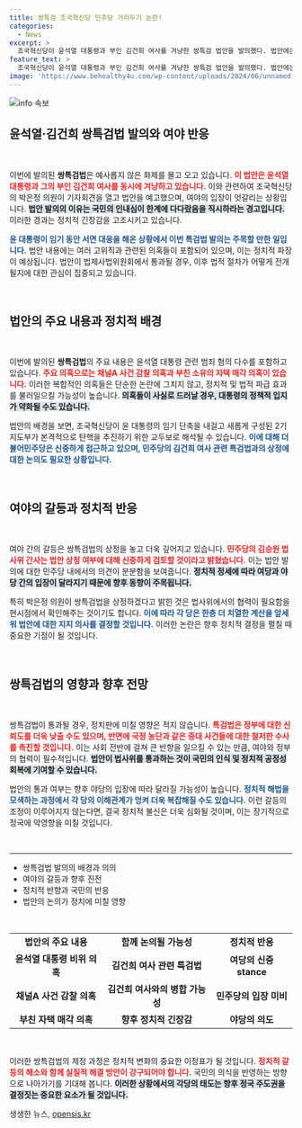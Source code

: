 ```yaml
---
title: 쌍특검 조국혁신당 민주당 거리두기 논란!
categories:
  - News
excerpt: >
  조국혁신당이 윤석열 대통령과 부인 김건희 여사를 겨냥한 쌍특검 법안을 발의했다. 법안에는 다수의 부당 의혹이 담겨 있으며, 민주당은 신중한 검토에 들어갔다. 국정농단 추적의 시작을 알리는 이 법안, 과연 어떻게 전개될까?
feature_text: >
  조국혁신당이 윤석열 대통령과 부인 김건희 여사를 겨냥한 쌍특검 법안을 발의했다. 법안에는 다수의 부당 의혹이 담겨 있으며, 민주당은 신중한 검토에 들어갔다. 국정농단 추적의 시작을 알리는 이 법안, 과연 어떻게 전개될까?
image: 'https://www.behealthy4u.com/wp-content/uploads/2024/06/unnamed-file.png'
---
```


<p><img src="https://www.behealthy4u.com/wp-content/uploads/2024/06/unnamed-file.png" alt="info 속보" /></p>

<h2 data-ke-size="size26">윤석열·김건희 쌍특검법 발의와 여야 반응</h2>

<p data-ke-size="size16">&nbsp;</p>

<p>이번에 발의된 <strong>쌍특검법</strong>은 예사롭지 않은 화제를 몰고 오고 있습니다. <b><span style="color: #ee2323;">이 법안은 윤석열 대통령과 그의 부인 김건희 여사를 동시에 겨냥하고 있습니다.</span></b> 이와 관련하여 조국혁신당의 박은정 의원이 기자회견을 열고 법안을 예고했으며, 여야의 입장이 엇갈리는 상황입니다. <b><span style="background-color: #21538527;">법안 발의의 이유는 국민의 인내심이 한계에 다다랐음을 직시하라는 경고입니다.</span></b> 이러한 경과는 정치적 긴장감을 고조시키고 있습니다.</p>

<p><b><span style="color: #1a5490;">윤 대통령이 임기 동안 서면 대응을 해온 상황에서 이번 특검법 발의는 주목할 만한 일입니다.</span></b> 법안 내용에는 여러 고위직과 관련된 의혹들이 포함되어 있으며, 이는 정치적 파장이 예상됩니다. 법안이 법제사법위원회에서 통과될 경우, 이후 법적 절차가 어떻게 전개될지에 대한 관심이 집중되고 있습니다. </p>

<p data-ke-size="size16">&nbsp;</p>

<h2 data-ke-size="size26">법안의 주요 내용과 정치적 배경</h2>

<p data-ke-size="size16">&nbsp;</p>

<p>이번에 발의된 <strong>쌍특검법</strong>의 주요 내용은 윤석열 대통령 관련 범죄 혐의 다수를 포함하고 있습니다. <b><span style="color: #ee2323;">주요 의혹으로는 채널A 사건 감찰 의혹과 부친 소유의 자택 매각 의혹이 있습니다.</span></b> 이러한 복합적인 의혹들은 단순한 논란에 그치지 않고, 정치적 및 법적 파급 효과를 불러일으킬 가능성이 높습니다. <b><span style="background-color: #21538527;">의혹들이 사실로 드러날 경우, 대통령의 정책적 입지가 약화될 수도 있습니다.</span></b> </p>

<p>법안의 배경을 보면, 조국혁신당이 윤 대통령의 임기 단축을 내걸고 새롭게 구성된 2기 지도부가 본격적으로 탄핵을 추진하기 위한 교두보로 해석될 수 있습니다. <b><span style="color: #1a5490;">이에 대해 더불어민주당은 신중하게 접근하고 있으며, 민주당의 김건희 여사 관련 특검법과의 상정에 대한 논의도 필요한 상황입니다.</span></b></p>

<p data-ke-size="size16">&nbsp;</p>

<h2 data-ke-size="size26">여야의 갈등과 정치적 반응</h2>

<p data-ke-size="size16">&nbsp;</p>

<p>여야 간의 갈등은 쌍특검법의 상정을 놓고 더욱 깊어지고 있습니다. <b><span style="color: #ee2323;">민주당의 김승원 법사위 간사는 법안 상정 여부에 대해 신중하게 검토할 것이라고 밝혔습니다.</span></b> 이는 법안 발의에 대한 민주당 내에서의 의견이 분분함을 보여줍니다. <b><span style="background-color: #21538527;">정치적 정세에 따라 여당과 야당 간의 입장이 달라지기 때문에 향후 동향이 주목됩니다.</span></b></p>

<p>특히 박은정 의원이 쌍특검법을 상정하겠다고 밝힌 것은 법사위에서의 협력이 필요함을 현시점에서 확인해주는 것이기도 합니다. <b><span style="color: #1a5490;">이에 따라 각 당은 한층 더 치열한 계산을 앞세워 법안에 대한 지지 의사를 결정할 것입니다.</span></b> 이러한 논란은 향후 정치적 결정을 펼칠 때 중요한 기점이 될 것입니다.</p>

<p data-ke-size="size16">&nbsp;</p>

<h2 data-ke-size="size26">쌍특검법의 영향과 향후 전망</h2>

<p data-ke-size="size16">&nbsp;</p>

<p>쌍특검법이 통과될 경우, 정치판에 미칠 영향은 적지 않습니다. <b><span style="color: #ee2323;">특검법은 정부에 대한 신뢰도를 더욱 낮출 수도 있으며, 반면에 국정 농단과 같은 중대 사건들에 대한 철저한 수사를 촉진할 것입니다.</span></b> 이는 사회 전반에 걸쳐 큰 반향을 일으킬 수 있는 만큼, 여야와 정부의 협력이 필수적입니다. <b><span style="background-color: #21538527;">법안이 법사위를 통과하는 것이 국민의 인식 및 정치적 공정성 회복에 기여할 수 있습니다.</span></b></p>

<p>법안의 통과 여부는 향후 야당의 입장에 따라 달라질 가능성이 높습니다. <b><span style="color: #1a5490;">정치적 해법을 모색하는 과정에서 각 당의 이해관계가 엉켜 더욱 복잡해질 수도 있습니다.</span></b> 이런 갈등의 조정이 이루어지지 않는다면, 결국 정치적 불신은 더욱 심화될 것이며, 이는 장기적으로 정국에 악영향을 미칠 것입니다.</p>

<p data-ke-size="size16">&nbsp;</p>

<hr>

<ul>
<li>쌍특검법 발의의 배경과 의의</li>
<li>여야의 갈등과 향후 진전</li>
<li>정치적 반향과 국민의 반응</li>
<li>법안의 논의가 정치에 미칠 영향</li>
</ul>

<p data-ke-size="size16">&nbsp;</p> 

<table>
<tr>
<td style="text-align: center; height: 17px;"><b>법안의 주요 내용</b></td>
<td style="text-align: center; height: 17px;"><b>함께 논의될 가능성</b></td>
<td style="text-align: center; height: 17px;"><b>정치적 반응</b></td>
</tr>
<tr>
<td style="text-align: center; height: 17px;"><b>윤석열 대통령 비위 의혹</b></td>
<td style="text-align: center; height: 17px;"><b>김건희 여사 관련 특검법</b></td>
<td style="text-align: center; height: 17px;"><b>여당의 신중 stance</b></td>
</tr>
<tr>
<td style="text-align: center; height: 17px;"><b>채널A 사건 감찰 의혹</b></td>
<td style="text-align: center; height: 17px;"><b>김건희 여사와의 병합 가능성</b></td>
<td style="text-align: center; height: 17px;"><b>민주당의 입장 미비</b></td>
</tr>
<tr>
<td style="text-align: center; height: 17px;"><b>부친 자택 매각 의혹</b></td>
<td style="text-align: center; height: 17px;"><b>향후 정치적 긴장감</b></td>
<td style="text-align: center; height: 17px;"><b>야당의 의도</b></td>
</tr>
</table>

<p data-ke-size="size16">&nbsp;</p> 

<p>이러한 쌍특검법의 제정 과정은 정치적 변화의 중요한 이정표가 될 것입니다. <b><span style="color: #ee2323;">정치적 갈등의 해소와 함께 실질적 해결 방안이 강구되어야 합니다.</span></b> 국민의 의식을 반영하는 방향으로 나아가기를 기대해 봅니다. <b><span style="background-color: #21538527;">이러한 상황에서의 각당의 태도는 향후 정국 주도권을 결정짓는 중요한 요소가 될 것입니다.</span></b></p>
생생한 뉴스, <a href="https://opensis.kr" rel="dofollow">opensis.kr</a>



